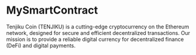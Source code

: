 # MySmartContract
Tenjiku Coin (TENJIKU) is a cutting-edge cryptocurrency on the Ethereum network, designed for secure and efficient decentralized transactions. Our mission is to provide a reliable digital currency for decentralized finance (DeFi) and digital payments.
